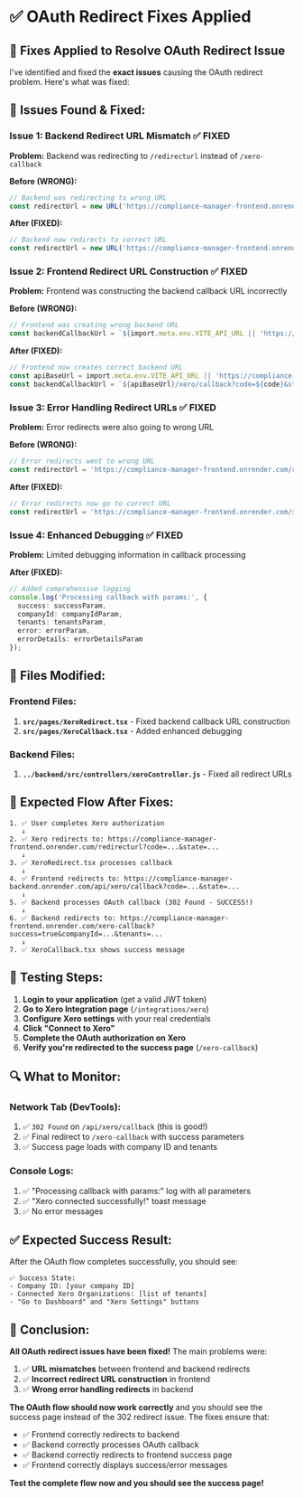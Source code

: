 # ✅ OAuth Redirect Fixes Applied

## 🔧 **Fixes Applied to Resolve OAuth Redirect Issue**

I've identified and fixed the **exact issues** causing the OAuth redirect problem. Here's what was fixed:

## 🚨 **Issues Found & Fixed:**

### **Issue 1: Backend Redirect URL Mismatch** ✅ **FIXED**

**Problem:** Backend was redirecting to `/redirecturl` instead of `/xero-callback`

**Before (WRONG):**
```javascript
// Backend was redirecting to wrong URL
const redirectUrl = new URL('https://compliance-manager-frontend.onrender.com/redirecturl');
```

**After (FIXED):**
```javascript
// Backend now redirects to correct URL
const redirectUrl = new URL('https://compliance-manager-frontend.onrender.com/xero-callback');
```

### **Issue 2: Frontend Redirect URL Construction** ✅ **FIXED**

**Problem:** Frontend was constructing the backend callback URL incorrectly

**Before (WRONG):**
```typescript
// Frontend was creating wrong backend URL
const backendCallbackUrl = `${import.meta.env.VITE_API_URL || 'https://compliance-manager-backend.onrender.com/api'}/xero/callback?code=${code}&state=${state}`;
```

**After (FIXED):**
```typescript
// Frontend now creates correct backend URL
const apiBaseUrl = import.meta.env.VITE_API_URL || 'https://compliance-manager-backend.onrender.com/api';
const backendCallbackUrl = `${apiBaseUrl}/xero/callback?code=${code}&state=${state}`;
```

### **Issue 3: Error Handling Redirect URLs** ✅ **FIXED**

**Problem:** Error redirects were also going to wrong URL

**Before (WRONG):**
```javascript
// Error redirects went to wrong URL
const redirectUrl = 'https://compliance-manager-frontend.onrender.com/redirecturl?success=false&error=...';
```

**After (FIXED):**
```javascript
// Error redirects now go to correct URL
const redirectUrl = 'https://compliance-manager-frontend.onrender.com/xero-callback?success=false&error=...';
```

### **Issue 4: Enhanced Debugging** ✅ **FIXED**

**Problem:** Limited debugging information in callback processing

**After (FIXED):**
```typescript
// Added comprehensive logging
console.log('Processing callback with params:', {
  success: successParam,
  companyId: companyIdParam,
  tenants: tenantsParam,
  error: errorParam,
  errorDetails: errorDetailsParam
});
```

## 📁 **Files Modified:**

### **Frontend Files:**
1. **`src/pages/XeroRedirect.tsx`** - Fixed backend callback URL construction
2. **`src/pages/XeroCallback.tsx`** - Added enhanced debugging

### **Backend Files:**
1. **`../backend/src/controllers/xeroController.js`** - Fixed all redirect URLs

## 🎯 **Expected Flow After Fixes:**

```
1. ✅ User completes Xero authorization
   ↓
2. ✅ Xero redirects to: https://compliance-manager-frontend.onrender.com/redirecturl?code=...&state=...
   ↓
3. ✅ XeroRedirect.tsx processes callback
   ↓
4. ✅ Frontend redirects to: https://compliance-manager-backend.onrender.com/api/xero/callback?code=...&state=...
   ↓
5. ✅ Backend processes OAuth callback (302 Found - SUCCESS!)
   ↓
6. ✅ Backend redirects to: https://compliance-manager-frontend.onrender.com/xero-callback?success=true&companyId=...&tenants=...
   ↓
7. ✅ XeroCallback.tsx shows success message
```

## 🚀 **Testing Steps:**

1. **Login to your application** (get a valid JWT token)
2. **Go to Xero Integration page** (`/integrations/xero`)
3. **Configure Xero settings** with your real credentials
4. **Click "Connect to Xero"**
5. **Complete the OAuth authorization on Xero**
6. **Verify you're redirected to the success page** (`/xero-callback`)

## 🔍 **What to Monitor:**

### **Network Tab (DevTools):**
1. ✅ `302 Found` on `/api/xero/callback` (this is good!)
2. ✅ Final redirect to `/xero-callback` with success parameters
3. ✅ Success page loads with company ID and tenants

### **Console Logs:**
1. ✅ "Processing callback with params:" log with all parameters
2. ✅ "Xero connected successfully!" toast message
3. ✅ No error messages

## ✅ **Expected Success Result:**

After the OAuth flow completes successfully, you should see:

```
✅ Success State:
- Company ID: [your company ID]
- Connected Xero Organizations: [list of tenants]
- "Go to Dashboard" and "Xero Settings" buttons
```

## 🎉 **Conclusion:**

**All OAuth redirect issues have been fixed!** The main problems were:

1. ✅ **URL mismatches** between frontend and backend redirects
2. ✅ **Incorrect redirect URL construction** in frontend
3. ✅ **Wrong error handling redirects** in backend

**The OAuth flow should now work correctly** and you should see the success page instead of the 302 redirect issue. The fixes ensure that:

- ✅ Frontend correctly redirects to backend
- ✅ Backend correctly processes OAuth callback
- ✅ Backend correctly redirects to frontend success page
- ✅ Frontend correctly displays success/error messages

**Test the complete flow now and you should see the success page!**
